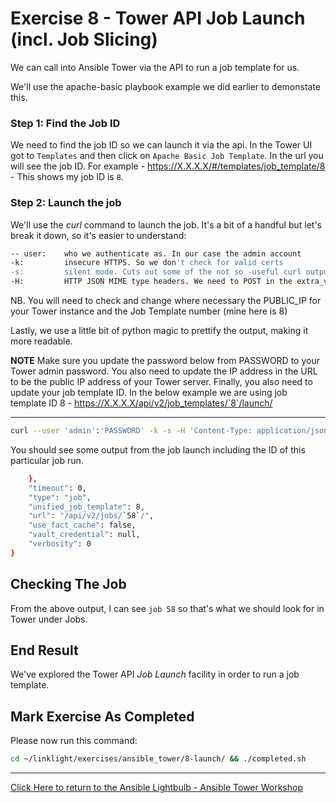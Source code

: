 # Exercise 8 - Tower API Job Launch (incl. Job Slicing)

We can call into Ansible Tower via the API to run a job template for us.

We'll use the apache-basic playbook example we did earlier to demonstate this.

### Step 1: Find the Job ID

We need to find the job ID so we can launch it via the api. In the Tower UI got to `Templates` and then click on `Apache Basic Job Template`. In the url you will see the job ID. For example - https://X.X.X.X/#/templates/job_template/8 - This shows my job ID is `8`.


### Step 2: Launch the job

We'll use the *curl* command to launch the job. It's a bit of a handful but let's break it down, so it's easier to understand:

```bash
-- user:    who we authenticate as. In our case the admin account
-k:         insecure HTTPS. So we don't check for valid certs
-s:         silent mode. Cuts out some of the not so -useful curl output we don't want
-H:         HTTP JSON MIME type headers. We need to POST in the extra_vars and job_tags so the job will run successfully
```

NB. You will need to check and change where necessary the PUBLIC_IP for your Tower instance and the Job Template number (mine here is 8)

Lastly, we use a little bit of python magic to prettify the output, making it more readable.

**NOTE**
Make sure you update the password below from PASSWORD to your Tower admin password. You also need to update the IP address in the URL to be the public IP address of your Tower server. Finally, you also need to update your job template ID. In the below example we are using job template ID 8 - https://X.X.X.X/api/v2/job_templates/`8`/launch/

---


```bash
curl --user 'admin':'PASSWORD' -k -s -H 'Content-Type: application/json' -d '{"extra_vars":"{\"apache_test_message\":\"Job launch from API\"}"}' -k -s  -XPOST https://X.X.X.X/api/v2/job_templates/8/launch/ | python -m json.tool
```

You should see some output from the job launch including the ID of this particular job run.

```bash
    },
    "timeout": 0,
    "type": "job",
    "unified_job_template": 8,
    "url": "/api/v2/jobs/`58`/",
    "use_fact_cache": false,
    "vault_credential": null,
    "verbosity": 0
}
```

## Checking The Job

From the above output, I can see `job 58` so that's what we should look for in Tower under Jobs.

## End Result
We've explored the Tower API *Job Launch* facility in order to run a job template.



## Mark Exercise As Completed

Please now run this command:

```bash
cd ~/linklight/exercises/ansible_tower/8-launch/ && ./completed.sh
```


---

[Click Here to return to the Ansible Lightbulb - Ansible Tower Workshop](../README.md)
